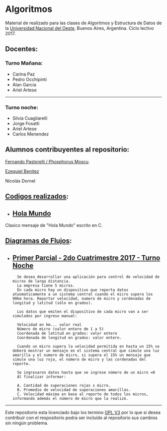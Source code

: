 # Algoritmos
Material de realizado para las clases de Algoritmos y Estructura de Datos de la [Universidad Nacional del Oeste](http://uno.edu.ar/), Buenos Aires, Argentina.
Ciclo lectivo 2017.

## Docentes:
### Turno Mañana:
* Carina Paz
* Pedro Occhipinti
* Alan Garcia
* Ariel Artese
***
### Turno noche:
* Silvia Cuagliarelli
* Jorge Fosatti
* Ariel Artese
* Carlos Menendez

## Alumnos contribuyentes al repositorio:
[Fernando Pastorelli / Phosphorus Moscu](https://github.com/Phosphorus-M).

[Ezequiel Benitez ](https://github.com/Ezekidosh)

Nicolás Dornel

## [Codigos realizados](https://github.com/Phosphorus-M/Algoritmos/tree/master/Clases):

- ## [Hola Mundo](https://github.com/Phosphorus-M/Algoritmos/blob/master/Clases/1%20-%20Hola%20Mundo.c)
Clasico mensaje de "Hola Mundo" escrito en C.

## [Diagramas de Flujos](https://github.com/Phosphorus-M/Algoritmos/tree/master/Diagramas%20de%20Flujo):

- ## [Primer Parcial - 2do Cuatrimestre 2017 - Turno Noche](https://github.com/Phosphorus-M/Algoritmos/blob/master/Diagramas%20de%20Flujo/PrimerP2017TN.png)
		Se desea desarrollar una aplicación para control de velocidad de micros de larga distancia.
		La empresa tiene 5 micros.
		En cada micro hay un dispositivo que reporta datos atuomaticamente a un sistema central cuando el micro supera los 90km hora. Reportar velocidad, numero de micro y cordenadas de longitud y latitud (sólo en grados).

		Los datos que emiten el dispositivo de cada micro van a ser simulados por ingreso manual:

		Velocidad en km... valor real
		Número de micro (valor entero de 1 a 5)
		Coordenada de latitud en grados: valor entero
		Coordenada de longitud en grados: valor entero.

		Cuando un micro supera la velocidad permitida en hasta un 15% se deberá mostrar un mensaje en el sistema central que simule una luz amarilla y el numero de micro, si supera el 15% un mensaje que simule una luz roja, el número de micro y las cordenadas del reporte.

		Se ingresaron datos hasta que se ingrese número de un micro =0
		Al finalizar informar:

		A. Cantidad de superaciones rojas x micro.
		B. Promedio de velocidad de superaciones amarillas.
		C. Velocidad máxima en base al reporte de todos los micros, informando además el número de micro que la realizó.

***

Este repositorio esta licenciado bajo los termino [GPL V3](LICENSE.md) por lo que si desea contribuir con el respositorio podra ser incluido al repositorio sus cambios sin ningún problema.
